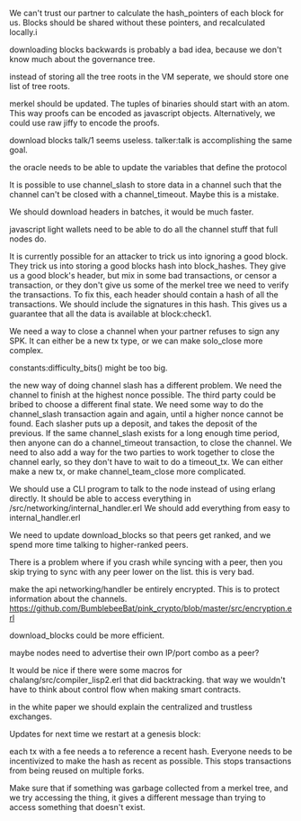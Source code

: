 We can't trust our partner to calculate the hash_pointers of each block for us. Blocks should be shared without these pointers, and recalculated locally.i

downloading blocks backwards is probably a bad idea, because we don't know much about the governance tree.


instead of storing all the tree roots in the VM seperate, we should store one list of tree roots.

merkel should be updated. The tuples of binaries should start with an atom. This way proofs can be encoded as javascript objects.
Alternatively, we could use raw jiffy to encode the proofs.


download blocks talk/1 seems useless. talker:talk is accomplishing the same goal.


the oracle needs to be able to update the variables that define the protocol


It is possible to use channel_slash to store data in a channel such that the channel can't be closed with a channel_timeout.
Maybe this is a mistake.


We should download headers in batches, it would be much faster.

javascript light wallets need to be able to do all the channel stuff that full nodes do.

It is currently possible for an attacker to trick us into ignoring a good block. They trick us into storing a good blocks hash into block_hashes. They give us a good block's header, but mix in some bad transactions, or censor a transaction, or they don't give us some of the merkel tree we need to verify the transactions.
To fix this, each header should contain a hash of all the transactions. We should include the signatures in this hash. This gives us a guarantee that all the data is available at block:check1.

We need a way to close a channel when your partner refuses to sign any SPK. It can either be a new tx type, or we can make solo_close more complex.


constants:difficulty_bits() might be too big.


the new way of doing channel slash has a different problem.
We need the channel to finish at the highest nonce possible. The third party could be bribed to choose a different final state.
We need some way to do the channel_slash transaction again and again, until a higher nonce cannot be found.
Each slasher puts up a deposit, and takes the deposit of the previous.
If the same channel_slash exists for a long enough time period, then anyone can do a channel_timeout transaction, to close the channel.
We need to also add a way for the two parties to work together to close the channel early, so they don't have to wait to do a timeout_tx. We can either make a new tx, or make channel_team_close more complicated.


We should use a CLI program to talk to the node instead of using erlang directly.
It should be able to access everything in /src/networking/internal_handler.erl
We should add everything from easy to internal_handler.erl

We need to update download_blocks so that peers get ranked, and we spend more time talking to higher-ranked peers.

There is a problem where if you crash while syncing with a peer, then you skip trying to sync with any peer lower on the list. this is very bad.

make the api networking/handler be entirely encrypted. This is to protect information about the channels. https://github.com/BumblebeeBat/pink_crypto/blob/master/src/encryption.erl

download_blocks could be more efficient.

maybe nodes need to advertise their own IP/port combo as a peer?

It would be nice if there were some macros for chalang/src/compiler_lisp2.erl that did backtracking. that way we wouldn't have to think about control flow when making smart contracts.


in the white paper we should explain the centralized and trustless exchanges.


Updates for next time we restart at a genesis block:


each tx with a fee needs a to reference a recent hash. Everyone needs to be incentivized to make the hash as recent as possible. This stops transactions from being reused on multiple forks.


Make sure that if something was garbage collected from a merkel tree, and we try accessing the thing, it gives a different message than trying to access something that doesn't exist.